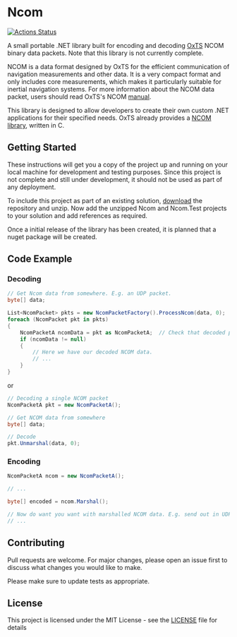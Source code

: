 # Ncom

[![Actions Status](https://github.com/harry-harris-27/Ncom/workflows/Ncom%20CI/badge.svg)](https://github.com/harry-harris-27/Ncom/actions)

A small portable .NET library built for encoding and decoding [OxTS](https://www.oxts.com/) NCOM binary data packets. Note that this library is not currently complete.

NCOM is a data format designed by OxTS for the efficient communication of navigation measurements and other data. It is a very compact format and only includes core measurements, which makes it particularly suitable for inertial navigation systems. For more information about the NCOM data packet, users should read OxTS's NCOM [manual](https://oxts.app.box.com/s/jovnqyj3lkcht2b2159jefzbt950j1n1).

This library is designed to allow developers to create their own custom .NET applications for their specified needs. OxTS already provides a [NCOM library](https://github.com/OxfordTechnicalSolutions/NCOMdecoder), written in C.

## Getting Started
These instructions will get you a copy of the project up and running on your local machine for development and testing purposes. Since this project is not complete and still under development, it should not be used as part of any deployment.

To include this project as part of an existing solution, [download](https://github.com/harry-harris-27/Ncom/master/archive/master.zip) the repository and unzip. Now add the unzipped Ncom and Ncom.Test projects to your solution and add references as required.

Once a initial release of the library has been created, it is planned that a nuget package will be created.

## Code Example
### Decoding
```C#
// Get Ncom data from somewhere. E.g. an UDP packet.
byte[] data;

List<NcomPacket> pkts = new NcomPacketFactory().ProcessNcom(data, 0);
foreach (NcomPacket pkt in pkts)
{
    NcomPacketA ncomData = pkt as NcomPacketA;  // Check that decoded packet was of type Structure-A.
    if (ncomData != null)
    {
        // Here we have our decoded NCOM data.
        // ...
    }
}
```
or
```C#
// Decoding a single NCOM packet
NcomPacketA pkt = new NcomPacketA();

// Get NCOM data from somewhere
byte[] data;

// Decode
pkt.Unmarshal(data, 0);
```

### Encoding
```C#
NcomPacketA ncom = new NcomPacketA();

// ...

byte[] encoded = ncom.Marshal();

// Now do want you want with marshalled NCOM data. E.g. send out in UDP packet.
// ...
```

## Contributing
Pull requests are welcome. For major changes, please open an issue first to discuss what changes you would like to make.

Please make sure to update tests as appropriate.

## License
This project is licensed under the MIT License - see the [LICENSE](LICENSE) file for details
